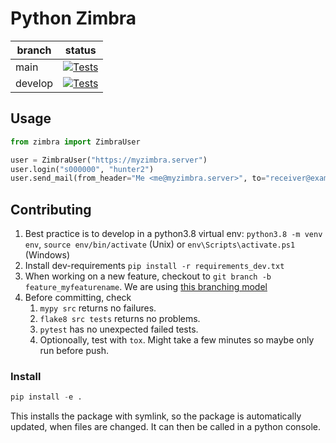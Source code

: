 # Python Zimbra
| branch    | status           |
|-----------|------------------|
| main      | [![Tests](https://github.com/cirosec-studis/python-zimbra/actions/workflows/tests.yml/badge.svg?branch=main)](https://github.com/cirosec-studis/python-zimbra/actions/workflows/tests.yml) | 
| develop   | [![Tests](https://github.com/cirosec-studis/python-zimbra/actions/workflows/tests.yml/badge.svg?branch=develop)](https://github.com/cirosec-studis/python-zimbra/actions/workflows/tests.yml) |

## Usage

```python
from zimbra import ZimbraUser

user = ZimbraUser("https://myzimbra.server")
user.login("s000000", "hunter2")
user.send_mail(from_header="Me <me@myzimbra.server>", to="receiver@example.com", subject="subject", body="body")
```

## Contributing

1. Best practice is to develop in a python3.8 virtual env: `python3.8 -m venv env`, `source env/bin/activate` (Unix) or `env\Scripts\activate.ps1` (Windows)
2. Install dev-requirements `pip install -r requirements_dev.txt`
3. When working on a new feature, checkout to `git branch -b feature_myfeaturename`. We are using [this branching model](https://nvie.com/posts/a-successful-git-branching-model/)
4. Before committing, check 
   1. `mypy src` returns no failures.
   2. `flake8 src tests` returns no problems.
   3. `pytest` has no unexpected failed tests.
   4. Optionoally, test with `tox`. Might take a few minutes so maybe only run before push.

### Install

```python
pip install -e .
```

This installs the package with symlink, so the package is automatically updated, when files are changed.
It can then be called in a python console.